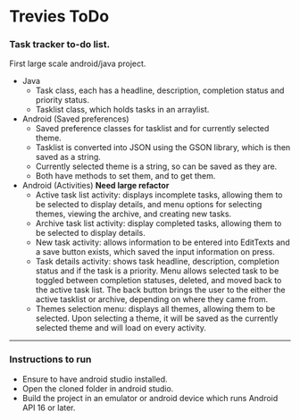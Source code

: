 # Trevies ToDo
### Task tracker to-do list.
First large scale android/java project.
  - Java
    * Task class, each has a headline, description, completion status and priority status.
    * Tasklist class, which holds tasks in an arraylist.
  - Android (Saved preferences)
    * Saved preference classes for tasklist and for currently selected theme.
    * Tasklist is converted into JSON using the GSON library, which is then saved as a string.
    * Currently selected theme is a string, so can be saved as they are.
    * Both have methods to set them, and to get them.
  - Android (Activities) **Need large refactor**
    * Active task list activity: displays incomplete tasks, allowing them to be selected to display details, and menu options for selecting themes, viewing the archive, and creating new tasks.
    * Archive task list activity: display completed tasks, allowing them to be selected to display details.
    * New task activity: allows information to be entered into EditTexts and a save button exists, which saved the input information on press.
    * Task details activity: shows task headline, description, completion status and if the task is a priority. Menu allows selected task to be toggled between completion statuses, deleted, and moved back to the active task list. The back button brings the user to the either the active tasklist or archive, depending on where they came from.
    * Themes selection menu: displays all themes, allowing them to be selected. Upon selecting a theme, it will be saved as the currently selected theme and will load on every activity.
    
---

### Instructions to run
  - Ensure to have android studio installed.
  - Open the cloned folder in android studio.
  - Build the project in an emulator or android device which runs Android API 16 or later.

